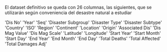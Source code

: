 El dataset definitivo se queda con 26 columnas, las siguientes, que se utilizarán según conveniencia del desastre natural a estudiar


'Dis No'
'Year'
'Seq'
'Disaster Subgroup'
'Disaster Type'
'Disaster Subtype'
'Country'
'ISO'
'Region'
'Continent'
'Location'
'Origin'
'Associated Dis'
'Dis Mag Value'
'Dis Mag Scale'
'Latitude'
'Longitude'
'Start Year'
'Start Month'
'Start Day'
'End Year'
'End Month'
'End Day'
'Total Deaths'
'Total Affected'
'Total Damages Adj'